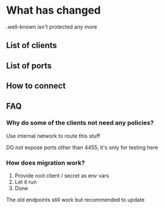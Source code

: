 # What has changed

.well-known isn't protected any more

## List of clients

## List of ports

## How to connect

## FAQ

### Why do some of the clients not need any policies?

Use internal network to route this stuff

DO not expose ports other than 4455, it's only for testing here

### How does migration work?

1. Provide root client / secret as env vars
2. Let it run
3. Done

The old endpoints still work but recommended to update
